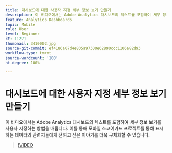 ```yaml
---
title: 대시보드에 대한 사용자 지정 세부 정보 보기 만들기
description: 이 비디오에서는 Adobe Analytics 대시보드의 텍스트를 포함하여 세부 정보 보기를 사용자 지정하는 방법을 배웁니다. 이를 통해 모바일 스코어카드 프로젝트를 통해 표시하는 데이터와 관련자들에게 전하고 싶은 이야기를 더욱 구체화할 수 있습니다. (60~160자 사이여야 하지만 242자임)
feature: Analytics Dashboards
topic: Mobile
role: User
level: Beginner
kt: 11271
thumbnail: 3410002.jpg
source-git-commit: ef4186a07d4e835a97300e62890ccc1106a82d93
workflow-type: tm+mt
source-wordcount: '100'
ht-degree: 100%

---
```



# 대시보드에 대한 사용자 지정 세부 정보 보기 만들기

이 비디오에서는 Adobe Analytics 대시보드의 텍스트를 포함하여 세부 정보 보기를 사용자 지정하는 방법을 배웁니다. 이를 통해 모바일 스코어카드 프로젝트를 통해 표시하는 데이터와 관련자들에게 전하고 싶은 이야기를 더욱 구체화할 수 있습니다.

>[!VIDEO](https://video.tv.adobe.com/v/3410002/?quality=12&learn=on)

